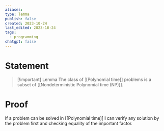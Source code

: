 ```yaml
---
aliases: 
type: lemma
publish: false
created: 2023-10-24
last_edited: 2023-10-24
tags:
  - programming
chatgpt: false
---
```

# Statement

>[!important] Lemma
>The class of [[Polynomial time]] problems is a subset of [[Nondeterministic Polynomial time (NP)]].

# Proof

If a problem can be solved in [[Polynomial time]] I can verify any solution by the problem first and checking equality of the important factor.